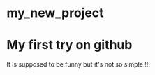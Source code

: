 # my_new_project
<h1>My first try on github</h1>
<p>It is supposed to be funny but it's not so simple !!</p>
